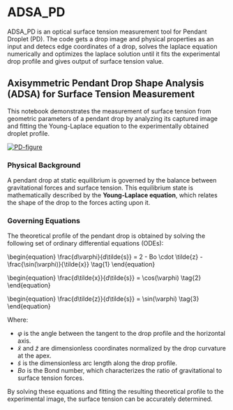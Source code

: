 # ADSA_PD
ADSA_PD is an optical surface tension measurement tool for Pendant Droplet (PD). The code gets a drop image and physical properties as an input and detecs edge coordinates of a drop, solves the laplace equation numerically and optimizes the laplace solution until it fits the experimental drop profile and gives output of surface tension value.

## Axisymmetric Pendant Drop Shape Analysis (ADSA) for Surface Tension Measurement

This notebook demonstrates the measurement of surface tension from geometric parameters of a pendant drop by analyzing its captured image and fitting the Young-Laplace equation to the experimentally obtained droplet profile.

<a href="https://imgbb.com/"><img src="https://i.ibb.co/p6qdgdTs/PD-figure.png" alt="PD-figure" border="0" /></a>

>

### Physical Background

A pendant drop at static equilibrium is governed by the balance between gravitational forces and surface tension. This equilibrium state is mathematically described by the **Young-Laplace equation**, which relates the shape of the drop to the forces acting upon it.

### Governing Equations

The theoretical profile of the pendant drop is obtained by solving the following set of ordinary differential equations (ODEs):

\begin{equation}
\frac{d\varphi}{d\tilde{s}} = 2 - Bo \cdot \tilde{z} - \frac{\sin(\varphi)}{\tilde{x}}
\tag{1}
\end{equation}

\begin{equation}
\frac{d\tilde{x}}{d\tilde{s}} = \cos(\varphi)
\tag{2}
\end{equation}

\begin{equation}
\frac{d\tilde{z}}{d\tilde{s}} = \sin(\varphi)
\tag{3}
\end{equation}

Where:

- $\varphi$ is the angle between the tangent to the drop profile and the horizontal axis.
- $\tilde{x}$ and $\tilde{z}$ are dimensionless coordinates normalized by the drop curvature at the apex.
- $\tilde{s}$ is the dimensionless arc length along the drop profile.
- $Bo$ is the Bond number, which characterizes the ratio of gravitational to surface tension forces.

By solving these equations and fitting the resulting theoretical profile to the experimental image, the surface tension can be accurately determined.
